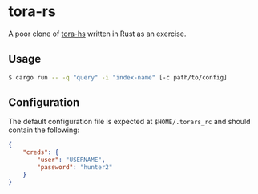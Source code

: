 # tora-rs

A poor clone of [tora-hs](https://github.com/dgvncsz0f/tora/) written in Rust as an exercise.

## Usage

```bash
$ cargo run -- -q "query" -i "index-name" [-c path/to/config]
```

## Configuration

The default configuration file is expected at `$HOME/.torars_rc` and should contain the following:

```json
{
    "creds": {
        "user": "USERNAME",
        "password": "hunter2"
    }
}
```
